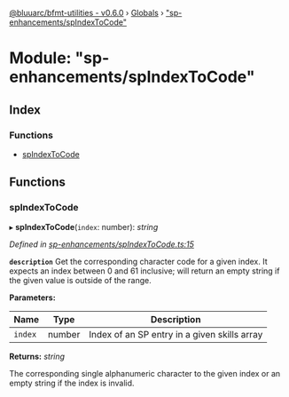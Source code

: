 [@bluuarc/bfmt-utilities - v0.6.0](../README.md) › [Globals](../globals.md) › ["sp-enhancements/spIndexToCode"](_sp_enhancements_spindextocode_.md)

# Module: "sp-enhancements/spIndexToCode"

## Index

### Functions

* [spIndexToCode](_sp_enhancements_spindextocode_.md#spindextocode)

## Functions

###  spIndexToCode

▸ **spIndexToCode**(`index`: number): *string*

*Defined in [sp-enhancements/spIndexToCode.ts:15](https://github.com/BluuArc/bfmt-utilities/blob/master/src/sp-enhancements/spIndexToCode.ts#L15)*

**`description`** Get the corresponding character code for a given index.
It expects an index between 0 and 61 inclusive; will return an empty string if
the given value is outside of the range.

**Parameters:**

Name | Type | Description |
------ | ------ | ------ |
`index` | number | Index of an SP entry in a given skills array |

**Returns:** *string*

The corresponding single alphanumeric character to the given index
or an empty string if the index is invalid.
